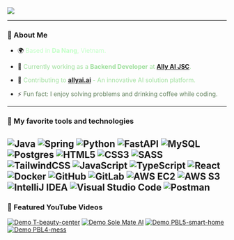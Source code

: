 <!-- ![image](https://github.com/user-attachments/assets/2500d6fe-eb27-4489-9b31-16bac10b01e0) -->
<div style="display: inline-flex; align-items: center; gap: 15px;">
    <h1 style="font-size: 24px; margin: 0; color: #62825D;">
        <img src="https://readme-typing-svg.herokuapp.com/?font=Righteous&size=24&color=C2FFC7&center=false&vCenter=true&width=300&height=40&duration=3000&lines=hi+there+👋;+i'm+erisanh;my+passion+is+pursuing+my+dreams+😋;">
    </h1>
</div>

---

### 🚀 About Me
- 🌍 <span style="color: #C2FFC7;">Based in **Da Nang**, Vietnam.</span>
- 💼 <span style="color: #9EDF9C;">Currently working as a **Backend Developer** at **[Ally AI JSC](https://allyai.ai/)**.</span>
- 🎯 <span style="color: #9EDF9C;">Contributing to **[allyai.ai](https://allyai.ai/)** - An innovative AI solution platform.</span>

- ⚡ <span style="color: #62825D;">Fun fact: I enjoy solving problems and drinking coffee while coding.</span>

---

### 🌱 My favorite tools and technologies

  ![Java](https://img.shields.io/badge/java-%23ED8B00.svg?style=plastic&logo=java&logoColor=white) ![Spring](https://img.shields.io/badge/spring-%236DB33F.svg?style=plastic&logo=spring&logoColor=white) ![Python](https://img.shields.io/badge/python-3670A0?style=plastic&logo=python&logoColor=ffdd54) ![FastAPI](https://img.shields.io/badge/FastAPI-005571?style=plastic&logo=fastapi) ![MySQL](https://img.shields.io/badge/mysql-%2300f.svg?style=plastic&logo=mysql&logoColor=white) ![Postgres](https://img.shields.io/badge/postgres-%23316192.svg?style=plastic&logo=postgresql&logoColor=white) ![HTML5](https://img.shields.io/badge/html5-%23E34F26.svg?style=plastic&logo=html5&logoColor=white) ![CSS3](https://img.shields.io/badge/css3-%231572B6.svg?style=plastic&logo=css3&logoColor=white) ![SASS](https://img.shields.io/badge/SASS-hotpink.svg?style=plastic&logo=SASS&logoColor=white) ![TailwindCSS](https://img.shields.io/badge/tailwindcss-%2338B2AC.svg?style=plastic&logo=tailwind-css&logoColor=white) ![JavaScript](https://img.shields.io/badge/javascript-%23323330.svg?style=plastic&logo=javascript&logoColor=%23F7DF1E) ![TypeScript](https://img.shields.io/badge/typescript-%23007ACC.svg?style=plastic&logo=typescript&logoColor=white) ![React](https://img.shields.io/badge/react-%2320232a.svg?style=plastic&logo=react&logoColor=%2361DAFB) ![Docker](https://img.shields.io/badge/docker-%230db7ed.svg?style=plastic&logo=docker&logoColor=white) ![GitHub](https://img.shields.io/badge/github-%23121011.svg?style=plastic&logo=github&logoColor=white) ![GitLab](https://img.shields.io/badge/gitlab-%23181717.svg?style=plastic&logo=gitlab&logoColor=white) ![AWS EC2](https://img.shields.io/badge/AWS%20EC2-%23FF9900.svg?style=plastic&logo=amazon-aws&logoColor=white) ![AWS S3](https://img.shields.io/badge/AWS%20S3-%23569A31.svg?style=plastic&logo=amazon-s3&logoColor=white) ![IntelliJ IDEA](https://img.shields.io/badge/IntelliJIDEA-000000.svg?style=plastic&logo=intellij-idea&logoColor=white) ![Visual Studio Code](https://img.shields.io/badge/Visual%20Studio%20Code-0078d7.svg?style=plastic&logo=visual-studio-code&logoColor=white) ![Postman](https://img.shields.io/badge/Postman-FF6C37?style=plastic&logo=postman&logoColor=white)
---

### 🌱 Featured YouTube Videos

[![Demo T-beauty-center](https://ytcards.demolab.com/?id=0y7ylm8sBxk&title=Demo+T-beauty-center&lang=en&timestamp=1714435200&background_color=%230d1117&title_color=%23ffffff&stats_color=%23dedede&max_title_lines=1&width=200&border_radius=5&duration=179 "Demo T-beauty-center")](https://youtu.be/0y7ylm8sBxk?si=qzhz1HdX0WZCBj8h)
[![Demo Sole Mate AI](https://ytcards.demolab.com/?id=V6HKYMzLA9E&title=Demo+Sole+Mate+AI&lang=en&timestamp=1717520400&background_color=%230d1117&title_color=%23ffffff&stats_color=%23dedede&max_title_lines=1&width=200&border_radius=5&duration=285 "Demo Sole Mate AI")](https://youtu.be/V6HKYMzLA9E?si=3JZ_D3ELwOQ)
[![Demo PBL5-smart-home](https://ytcards.demolab.com/?id=dvwq9WvmDM4&title=Demo+PBL5+-+smart+-+home&lang=en&timestamp=1686330000&background_color=%230d1117&title_color=%23ffffff&stats_color=%23dedede&max_title_lines=1&width=200&border_radius=5&duration=141 "Demo PBL5-smart-home")](https://youtu.be/dvwq9WvmDM4?si=j_HNg1IWzRyvVOu7)
[![Demo PBL4-mess](https://ytcards.demolab.com/?id=vbQYvhYEAqE&title=Demo+PBL4+-+mess&lang=en&timestamp=1687971600&background_color=%230d1117&title_color=%23ffffff&stats_color=%23dedede&max_title_lines=1&width=200&border_radius=5&duration=97 "Demo PBL4-mess")](https://youtu.be/vbQYvhYEAqE?si=XCB6huKvwUSE45MP)
<!-- [![Demo Quack Quack Game](https://ytcards.demolab.com/?id=jpjkh_73JG8&title=Demo+Quack+Quack+Game&lang=en&timestamp=1717584000&background_color=%230d1117&title_color=%23ffffff&stats_color=%23dedede&max_title_lines=1&width=200&border_radius=5&duration=12 "Demo Quack Quack Game")](https://youtu.be/jpjkh_73JG8?si=p5PaxlLYF482vL4k) -->
